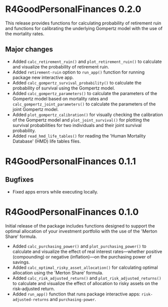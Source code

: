 # R4GoodPersonalFinances 0.2.0

This release provides functions for calculating probability of retirement ruin and functions for calibrating the underlying Gompertz model with the use of the mortality rates.

## Major changes

* Added `calc_retirement_ruin()` and `plot_retirement_ruin()` to calculate and visualize the probability of retirement ruin.
* Added `retirement-ruin` option to `run_app()` function for
running package new interactive app.
* Added `calc_gompertz_survival_probability()` to calculate the probability of survival using the Gompertz model. 
* Added `calc_gompertz_parameters()` to calculate the parameters of the Gompertz model based on mortality rates and `calc_gompertz_joint_parameters()` to calculate the parameters of the joint Gompertz model.
* Added `plot_gompertz_calibration()` for visually checking the calibration of the Gompertz model and `plot_joint_survival()` for plotting the survival probabilities for two individuals and their joint survival probability.
* Added `read_hmd_life_tables()` for reading the 'Human Mortality Database' (HMD) life tables files.

# R4GoodPersonalFinances 0.1.1

## Bugfixes

* Fixed apps errors while executing locally.

# R4GoodPersonalFinances 0.1.0

Initial release of the package includes functions designed to 
support the optimal allocation of your investment portfolio
with the use of the 'Merton Share' formula.

* Added `calc_purchasing_power()` and `plot_purchasing_power()` to calculate and visualize the effect of real interest rates—whether positive (compounding) or negative (inflation)—on the purchasing power of savings.  
* Added `calc_optimal_risky_asset_allocation()` for calculating optimal allocation using the 'Merton Share' formula.  
* Added `calc_risk_adjusted_return()` and `plot_risk_adjusted_returns()` to calculate and visualize the effect of allocation to risky assets on the risk-adjusted return.
* Added `run_app()` function that runs package interactive apps:
`risk-adjusted-returns` and `purchasing-power`.
